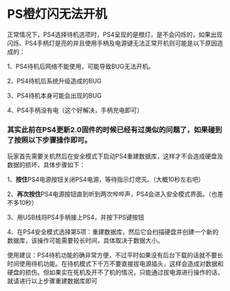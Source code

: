 # PS橙灯闪无法开机

正常情况下，PS4选择待机选项时，PS4呈现的是橙灯，是不会闪烁的，如果出现闪烁、PS4手柄灯是亮的并且使用手柄及电源键无法正常开机则可能是以下原因造成的：

1、PS4待机后网络不能使用，可能导致BUG无法开机。

2、PS4待机后系统升级造成的BUG

3、PS4待机本身可能会出现的BUG

4、PS4手柄没有电（这个好解决，手柄充电即可）

### 其实此前在PS4更新2.0固件的时候已经有过类似的问题了，如果碰到了按照以下步骤操作即可。

玩家首先需要关机然后在安全模式下启动PS4重建数据库，这样才不会造成硬盘及数据的损坏，具体步骤如下：

1、**按住**PS4电源按钮关闭PS4电源，等待指示灯熄灭。（大概10秒左右吧）

2、**再次按住**PS4电源按钮直到听到两次哔哔声，PS4会进入安全模式界面。（也差不多10秒）

3、用USB线将PS4手柄接上PS4，并按下PS键按钮

4、在PS4安全模式选择第5项：重建数据库，然后它会扫描硬盘并创建一个新的数据库，该操作可能需要较长时间，具体取决于数据大小。

使用建议：PS4待机功能的确非常方便，不过平时如果没有后台下载的话就不要长时间使用待机功能。在待机模式下千万不要直接拔电源插头，这样会造成对数据和硬盘的损伤。但如果实在死机及开不了机的情况，只能通过拔电源进行操作的话，就请进行以上步骤重建数据库即可